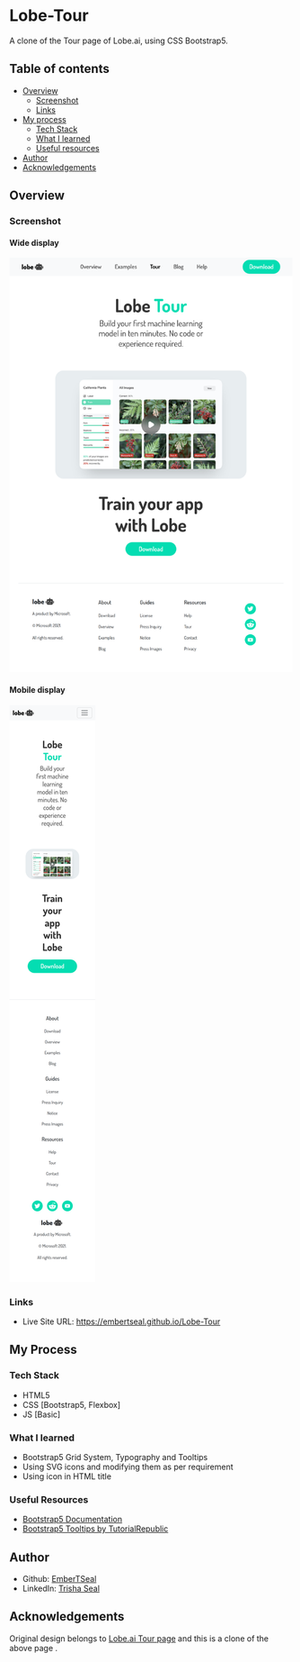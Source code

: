 # Lobe-Tour
A clone of the Tour page of Lobe.ai, using CSS Bootstrap5.

## Table of contents

- [Overview](#overview)
  - [Screenshot](#screenshot)
  - [Links](#links)
- [My process](#my-process)
  - [Tech Stack](#tech-stack)
  - [What I learned](#what-i-learned)
  - [Useful resources](#useful-resources)
- [Author](#author)
- [Acknowledgements](#acknowledgements)


## Overview

### Screenshot

#### Wide display
<img src = final/wide_Lobe-Tour.png> <br>

#### Mobile display
<img src = final/small_Lobe-Tour.png><br>

### Links

- Live Site URL: https://embertseal.github.io/Lobe-Tour

## My Process

### Tech Stack
- HTML5
- CSS [Bootstrap5, Flexbox]
- JS [Basic]

### What I learned
- Bootstrap5 Grid System, Typography and Tooltips
- Using SVG icons and modifying them as per requirement
- Using icon in HTML title

### Useful Resources
- <a href="https://getbootstrap.com/docs/5.2/getting-started/introduction/">Bootstrap5 Documentation</a>
- <a href="https://www.tutorialrepublic.com/twitter-bootstrap-tutorial/bootstrap-tooltips.php">Bootstrap5 Tooltips by TutorialRepublic</a>

## Author

- Github: <a href = "https://github.com/EmberTSeal">EmberTSeal</a>
- LinkedIn: <a href = "https://www.linkedin.com/in/trisha-seal-617a89244/">Trisha Seal</a>


## Acknowledgements
Original design belongs to <a href = "https://www.lobe.ai/tour">Lobe.ai Tour page</a> and this is a clone of the above page .


